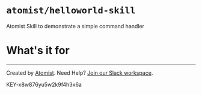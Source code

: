 # `atomist/helloworld-skill`

<!---atomist-skill-description:start--->

Atomist Skill to demonstrate a simple command handler

<!---atomist-skill-description:end--->
<!---atomist-skill-readme:start--->

# What's it for

<!---atomist-skill-readme:end--->

---   

Created by [Atomist][atomist].
Need Help?  [Join our Slack workspace][slack]. 

[atomist]: https://atomist.com/ (Atomist - How Teams Deliver Software)
[slack]: https://join.atomist.com/ (Atomist Community Slack)

KEY-x8w876yu5w2k9f4h3x6a 
 
 
